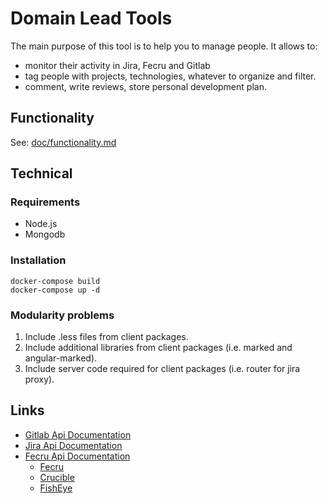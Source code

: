 # Domain Lead Tools

The main purpose of this tool is to help you to manage people.
It allows to:

- monitor their activity in Jira, Fecru and Gitlab
- tag people with projects, technologies, whatever to organize and filter.
- comment, write reviews, store personal development plan.

## Functionality

See: [doc/functionality.md](doc/functionality.md)

## Technical

### Requirements

- Node.js
- Mongodb

### Installation

```
docker-compose build
docker-compose up -d
```
### Modularity problems

1. Include .less files from client packages.
2. Include additional libraries from client packages (i.e. marked and angular-marked).
3. Include server code required for client packages (i.e. router for jira proxy).

## Links

- [Gitlab Api Documentation](http://docs.gitlab.com/ce/api/README.html)
- [Jira Api Documentation](https://docs.atlassian.com/jira/REST/latest/)
- [Fecru Api Documentation](https://developer.atlassian.com/fecrudev/remote-api-reference/rest-api-guide)
    - [Fecru](https://docs.atlassian.com/fisheye-crucible/latest/wadl/fecru.html)
    - [Crucible](https://docs.atlassian.com/fisheye-crucible/latest/wadl/crucible.html)
    - [FishEye](https://docs.atlassian.com/fisheye-crucible/latest/wadl/fisheye.html)